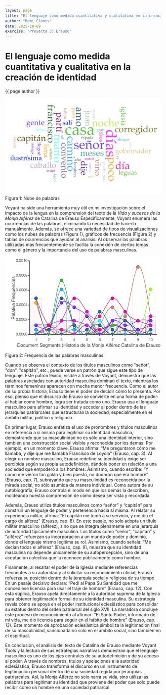 ```yaml
---
layout: page
title: "El lenguaje como medida cuantitativa y cualitativa en la creación de identidad"
author: "Remi Clonts"
date: 2025-10-09
exercise: "Proyecto 3: Erauso"
---
```


# El lenguaje como medida cuantitativa y cualitativa en la creación de identidad

{{ page.author }}

![imagen](https://raw.githubusercontent.com/dh-miami/SPA_410_Fall25/refs/heads/main/assets/img/clonts_mapaimagen.png) 
Figura 1: Nube de palabras

Voyant ha sido una herramienta muy útil en mi investigación sobre el impacto de la lengua en la comprension del texto de la *Vida y sucesos de la Monja Alférez* de Catalina de Erauso Específicamente, Voyant enumera las ocurrencias de las palabras, eliminando la necesidad de hacerlo manualmente. Además, se ofrece una variedad de tipos de visualizaciones como los nubes de palabras (Figura 1), gráficos de frecuencia (Figura 2) y tablas de ocurrencias que ayudan al análisis. Al observar las palabras utilizadas más frecuentemente se facilita la conexión de ciertos temas como el género y la importancia del uso de palabras masculinas.  

![imagen](https://raw.githubusercontent.com/dh-miami/SPA_410_Fall25/refs/heads/main/assets/img/clonts_frequencia.png) 
Figura 2: Frequencia de las palabras masculinas

Cuando se observa el contexto de los títulos masculinos como "señor", "don", "capitán", etc., puede verse un patrón que sigue este tipo de lenguaje. Este patrón léxico, visible a través de Voyant, demuestra que las palabras asociadas con autoridad masculina dominan el texto, mientras los términos femeninos aparecen con mucha menor frecuencia. Como el autor de su propia historia, Erauso tiene el poder de decidir cómo lo presenta. Por eso, pienso que el discurso de Erauso se convierte en una forma de poder: al hablar como hombre, logra ser tratada como uno. Erauso usa el lenguaje masculino para afirmar su identidad y acceder al poder dentro de las jerarquías patriarcales que estructuran la sociedad, especialmente en el ámbito militar, político y religioso.  

En primer lugar, Erauso enfatiza el uso de pronombres y títulos masculinos en referencia a sí misma para legitimar su identidad masculina, demostrando que su masculinidad no es sólo una identidad interior, sino también una construcción social visible y reconocida por los demás. Por ejemplo, en un momento clave, Erauso afirma: “Me preguntaron cómo me llamaba, y dije que me llamaba Francisco de Loyola” (Erauso, cap. 3). Al elegir un nombre masculino, Erauso redefine su identidad y exige ser percibida según su propia autodefinición, dándole poder en relación a una sociedad que empoderó a los hombres. Asimismo, cuando escribe: “Y como me vieron tan galán y bien puesto, no dudaron que era hombre” (Erauso, cap. 7), subrayando que su masculinidad es reconocida por la mirada social, no sólo asumida de manera individual. Como autora de su autobiografía, Erauso controla el modo en que los demás la describen, moldeando nuestra comprensión de cómo desea ser vista y recordada.  

Además, Erauso utiliza títulos masculinos como “señor” y “capitán” para construir un lenguaje de poder y pertenencia hacia sí misma. Al relatar su experiencia militar, afirma: “El capitán me tomó a su servicio, y me dio el cargo de alférez” (Erauso, cap. 8). En este pasaje, no solo adopta un título militar masculino (alférez), sino que se integra plenamente en una jerarquía de autoridad típicamente masculina. Los títulos como "señor", "capitán" y "alférez" refuerzan su incorporación a un mundo de poder y dominio, donde el lenguaje mismo legitima su rol. Asimismo, cuando señala: “Me decían todos el alférez” (Erauso, cap. 9), muestra que su identidad masculina no depende únicamente de su autopercepción, sino de una aceptación colectiva que la reconoce públicamente como hombre.  

Finalmente, al resaltar el poder de la Iglesia mediante referencias frecuentes a su autoridad y al solicitar su reconocimiento oficial, Erauso refuerza su posición dentro de la jerarquía social y religiosa de su tiempo. En un pasaje decisivo declara: “Pedí al Papa Su Santidad que me concediese licencia para usar el traje de hombre” (Erauso, cap. 12). Con esta súplica, Erauso apela directamente a la autoridad suprema de la Iglesia para obtener legitimación formal de su identidad masculina. Su estrategia revela cómo se apoya en el poder institucional eclesiástico para consolidar su estatus dentro del orden patriarcal del siglo XVII. La narradora concluye este proceso de reconocimiento al afirmar: “El Santo Padre, informado de mi vida, me dio licencia para seguir en el hábito de hombre” (Erauso, cap. 13). Este momento de aprobación eclesiástica simboliza la legitimación final de su masculinidad, sancionada no solo en el ámbito social, sino también en el espiritual.  

En conclusión, el análisis del texto de Catalina de Erauso mediante Voyant Tools y la lectura de sus estrategias narrativas demuestran que el lenguaje masculino es uno de los ejes centrales de su autodefinición y de su acceso al poder. A través de nombres, títulos y apelaciones a la autoridad eclesiástica, Erauso transforma el discurso en un instrumento de legitimación personal dentro de una sociedad regida por jerarquías patriarcales. Así, la Monja Alférez no solo narra su vida, sino utiliza las palabras para legitimar su identidad que proviene del poder que solo puede recibir como un hombre en una sociedad patriarcal.
